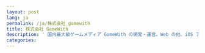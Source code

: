 ```yaml
---
layout: post
lang: ja
permalink: /ja/株式会社_gamewith
title: 株式会社 GameWith
description: ' 国内最大級ゲームメディア GameWith の開発・運営。Web の他、iOS アプリ、Android アプリがあります。 開発部は週 2 回リモート勤務可。裁量労働制となっています。(募集中) '
categories: 
---
```

